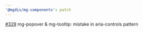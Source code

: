 ```yaml
---
'@mgdis/mg-components': patch
---
```


[#329](https://gitlab.mgdis.fr/core/core-ui/core-ui/-/issues/329) mg-popover & mg-tooltip: mistake in aria-controls pattern
